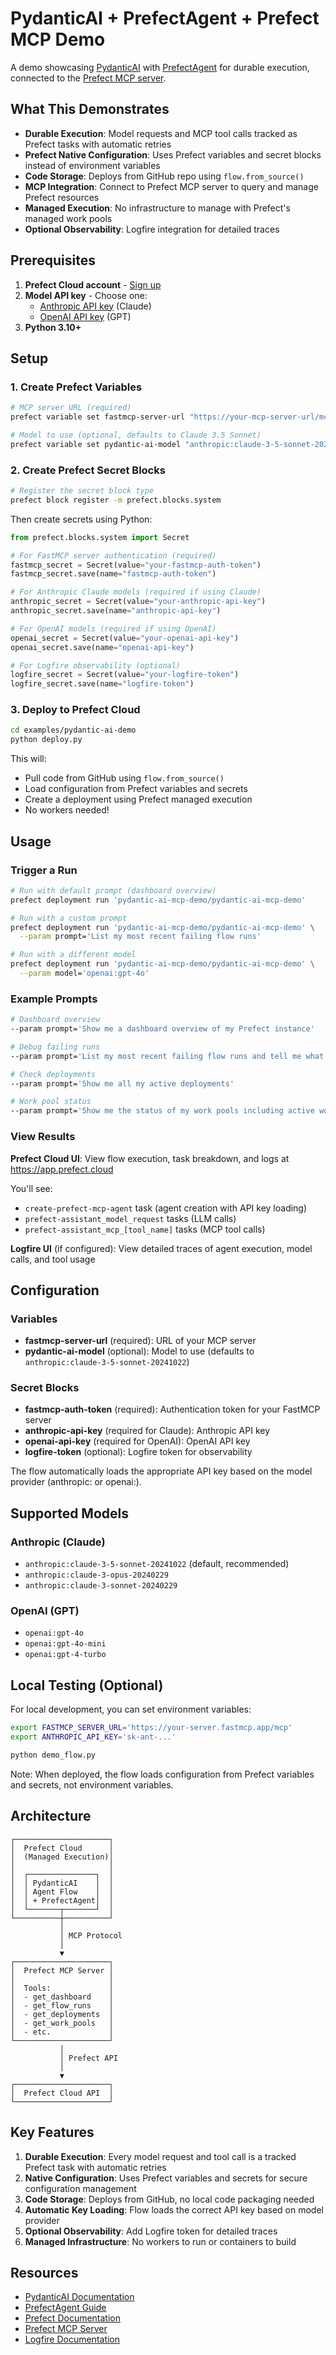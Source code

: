 # PydanticAI + PrefectAgent + Prefect MCP Demo

A demo showcasing [PydanticAI](https://ai.pydantic.dev) with [PrefectAgent](https://ai.pydantic.dev/durable_execution/prefect/) for durable execution, connected to the [Prefect MCP server](https://github.com/PrefectHQ/prefect-mcp-server).

## What This Demonstrates

- **Durable Execution**: Model requests and MCP tool calls tracked as Prefect tasks with automatic retries
- **Prefect Native Configuration**: Uses Prefect variables and secret blocks instead of environment variables
- **Code Storage**: Deploys from GitHub repo using `flow.from_source()`
- **MCP Integration**: Connect to Prefect MCP server to query and manage Prefect resources
- **Managed Execution**: No infrastructure to manage with Prefect's managed work pools
- **Optional Observability**: Logfire integration for detailed traces

## Prerequisites

1. **Prefect Cloud account** - [Sign up](https://app.prefect.cloud)
2. **Model API key** - Choose one:
   - [Anthropic API key](https://console.anthropic.com/) (Claude)
   - [OpenAI API key](https://platform.openai.com/api-keys) (GPT)
3. **Python 3.10+**

## Setup

### 1. Create Prefect Variables

```bash
# MCP server URL (required)
prefect variable set fastmcp-server-url "https://your-mcp-server-url/mcp"

# Model to use (optional, defaults to Claude 3.5 Sonnet)
prefect variable set pydantic-ai-model "anthropic:claude-3-5-sonnet-20241022"
```

### 2. Create Prefect Secret Blocks

```bash
# Register the secret block type
prefect block register -m prefect.blocks.system
```

Then create secrets using Python:

```python
from prefect.blocks.system import Secret

# For FastMCP server authentication (required)
fastmcp_secret = Secret(value="your-fastmcp-auth-token")
fastmcp_secret.save(name="fastmcp-auth-token")

# For Anthropic Claude models (required if using Claude)
anthropic_secret = Secret(value="your-anthropic-api-key")
anthropic_secret.save(name="anthropic-api-key")

# For OpenAI models (required if using OpenAI)
openai_secret = Secret(value="your-openai-api-key")
openai_secret.save(name="openai-api-key")

# For Logfire observability (optional)
logfire_secret = Secret(value="your-logfire-token")
logfire_secret.save(name="logfire-token")
```

### 3. Deploy to Prefect Cloud

```bash
cd examples/pydantic-ai-demo
python deploy.py
```

This will:
- Pull code from GitHub using `flow.from_source()`
- Load configuration from Prefect variables and secrets
- Create a deployment using Prefect managed execution
- No workers needed!

## Usage

### Trigger a Run

```bash
# Run with default prompt (dashboard overview)
prefect deployment run 'pydantic-ai-mcp-demo/pydantic-ai-mcp-demo'

# Run with a custom prompt
prefect deployment run 'pydantic-ai-mcp-demo/pydantic-ai-mcp-demo' \
  --param prompt='List my most recent failing flow runs'

# Run with a different model
prefect deployment run 'pydantic-ai-mcp-demo/pydantic-ai-mcp-demo' \
  --param model='openai:gpt-4o'
```

### Example Prompts

```bash
# Dashboard overview
--param prompt='Show me a dashboard overview of my Prefect instance'

# Debug failing runs
--param prompt='List my most recent failing flow runs and tell me what failed'

# Check deployments
--param prompt='Show me all my active deployments'

# Work pool status
--param prompt='Show me the status of my work pools including active workers'
```

### View Results

**Prefect Cloud UI**: View flow execution, task breakdown, and logs at https://app.prefect.cloud

You'll see:
- `create-prefect-mcp-agent` task (agent creation with API key loading)
- `prefect-assistant_model_request` tasks (LLM calls)
- `prefect-assistant_mcp_[tool_name]` tasks (MCP tool calls)

**Logfire UI** (if configured): View detailed traces of agent execution, model calls, and tool usage

## Configuration

### Variables

- **fastmcp-server-url** (required): URL of your MCP server
- **pydantic-ai-model** (optional): Model to use (defaults to `anthropic:claude-3-5-sonnet-20241022`)

### Secret Blocks

- **fastmcp-auth-token** (required): Authentication token for your FastMCP server
- **anthropic-api-key** (required for Claude): Anthropic API key
- **openai-api-key** (required for OpenAI): OpenAI API key
- **logfire-token** (optional): Logfire token for observability

The flow automatically loads the appropriate API key based on the model provider (anthropic: or openai:).

## Supported Models

### Anthropic (Claude)
- `anthropic:claude-3-5-sonnet-20241022` (default, recommended)
- `anthropic:claude-3-opus-20240229`
- `anthropic:claude-3-sonnet-20240229`

### OpenAI (GPT)
- `openai:gpt-4o`
- `openai:gpt-4o-mini`
- `openai:gpt-4-turbo`

## Local Testing (Optional)

For local development, you can set environment variables:

```bash
export FASTMCP_SERVER_URL='https://your-server.fastmcp.app/mcp'
export ANTHROPIC_API_KEY='sk-ant-...'

python demo_flow.py
```

Note: When deployed, the flow loads configuration from Prefect variables and secrets, not environment variables.

## Architecture

```
┌─────────────────────┐
│  Prefect Cloud      │
│  (Managed Execution)│
│                     │
│  ┌───────────────┐  │
│  │ PydanticAI    │  │
│  │ Agent Flow    │  │
│  │ + PrefectAgent│  │
│  └───────┬───────┘  │
└──────────┼──────────┘
           │
           │ MCP Protocol
           │
           ▼
┌─────────────────────┐
│  Prefect MCP Server │
│                     │
│  Tools:             │
│  - get_dashboard    │
│  - get_flow_runs    │
│  - get_deployments  │
│  - get_work_pools   │
│  - etc.             │
└─────────────────────┘
           │
           │ Prefect API
           │
           ▼
┌─────────────────────┐
│  Prefect Cloud API  │
└─────────────────────┘
```

## Key Features

1. **Durable Execution**: Every model request and tool call is a tracked Prefect task with automatic retries
2. **Native Configuration**: Uses Prefect variables and secrets for secure configuration management
3. **Code Storage**: Deploys from GitHub, no local code packaging needed
4. **Automatic Key Loading**: Flow loads the correct API key based on model provider
5. **Optional Observability**: Add Logfire token for detailed traces
6. **Managed Infrastructure**: No workers to run or containers to build

## Resources

- [PydanticAI Documentation](https://ai.pydantic.dev)
- [PrefectAgent Guide](https://ai.pydantic.dev/durable_execution/prefect/)
- [Prefect Documentation](https://docs.prefect.io)
- [Prefect MCP Server](https://github.com/PrefectHQ/prefect-mcp-server)
- [Logfire Documentation](https://logfire.pydantic.dev)
